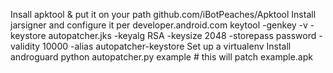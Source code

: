 Insall apktool & put it on your path github.com/iBotPeaches/Apktool
Install jarsigner and configure it per developer.android.com
keytool -genkey -v -keystore autopatcher.jks -keyalg RSA -keysize 2048 -storepass password -validity 10000 -alias autopatcher-keystore
Set up a virtualenv
Install androguard
python autopatcher.py example # this will patch example.apk 

